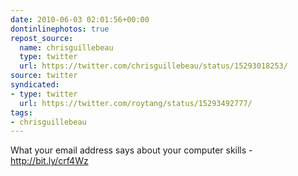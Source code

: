 ```yaml
---
date: 2010-06-03 02:01:56+00:00
dontinlinephotos: true
repost_source:
  name: chrisguillebeau
  type: twitter
  url: https://twitter.com/chrisguillebeau/status/15293018253/
source: twitter
syndicated:
- type: twitter
  url: https://twitter.com/roytang/status/15293492777/
tags:
- chrisguillebeau
---
```


What your email address says about your computer skills - http://bit.ly/crf4Wz